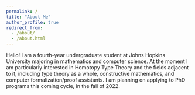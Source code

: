```yaml
---
permalink: /
title: "About Me"
author_profile: true
redirect_from: 
  - /about/
  - /about.html
---
```


Hello! I am a fourth-year undergraduate student at Johns Hopkins University majoring in mathematics and computer science. At the moment I am particularly interested in Homotopy Type Theory and the fields adjacent to it, including type theory as a whole, constructive mathematics, and computer formalization/proof assistants. I am planning on applying to PhD programs this coming cycle, in the fall of 2022.
